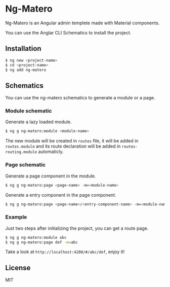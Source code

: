 # Ng-Matero

Ng-Matero is an Angular admin templete made with Material components. 

You can use the Anglar CLI Schematics to install the project.

## Installation

```bash
$ ng new <project-name>
$ cd <project-name>
$ ng add ng-matero
```

## Schematics

You can use the ng-matero schematics to generate a module or a page.

### Module schematic

Generate a lazy loaded module.

```bash
$ ng g ng-matero:module <module-name>
```

The new module will be created in `routes` file, it will be added in `routes.module` and its route declaration will be added in `routes-routing.module` automaticly.

### Page schematic

Generate a page component in the module.

```bash
$ ng g ng-matero:page <page-name> -m=<module-name>
```

Generate a entry component in the page component.

```bash
$ ng g ng-matero:page <page-name>/<entry-component-name> -m=<module-name> -e=true
```

### Example

Just two steps after initializing the project, you can get a route page.

```bash
$ ng g ng-matero:module abc
$ ng g ng-matero:page def -m=abc
```
Take a look at `http://localhost:4200/#/abc/def`, enjoy it!

## License

MIT

